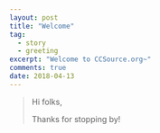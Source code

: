 ```yaml
---
layout: post
title: "Welcome"
tag:
  - story
  - greeting
excerpt: "Welcome to CCSource.org~"
comments: true
date: 2018-04-13
---
```


> Hi folks,
>
> Thanks for stopping by!
